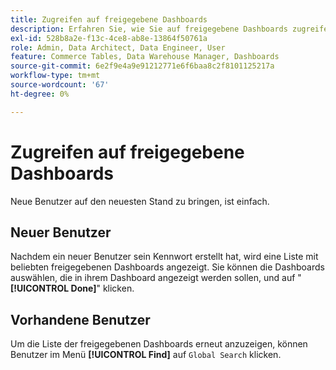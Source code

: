 ```yaml
---
title: Zugreifen auf freigegebene Dashboards
description: Erfahren Sie, wie Sie auf freigegebene Dashboards zugreifen können.
exl-id: 528b8a2e-f13c-4ce8-ab8e-13864f50761a
role: Admin, Data Architect, Data Engineer, User
feature: Commerce Tables, Data Warehouse Manager, Dashboards
source-git-commit: 6e2f9e4a9e91212771e6f6baa8c2f8101125217a
workflow-type: tm+mt
source-wordcount: '67'
ht-degree: 0%

---
```


# Zugreifen auf freigegebene Dashboards

Neue Benutzer auf den neuesten Stand zu bringen, ist einfach.

## Neuer Benutzer

Nachdem ein neuer Benutzer sein Kennwort erstellt hat, wird eine Liste mit beliebten freigegebenen Dashboards angezeigt. Sie können die Dashboards auswählen, die in ihrem Dashboard angezeigt werden sollen, und auf &quot;**[!UICONTROL Done]**&quot; klicken.

## Vorhandene Benutzer

Um die Liste der freigegebenen Dashboards erneut anzuzeigen, können Benutzer im Menü **[!UICONTROL Find]** auf `Global Search` klicken.
